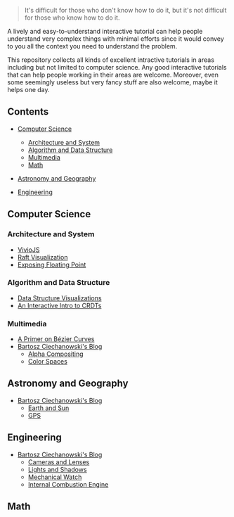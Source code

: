 
>It's difficult for those who don't know how to do it, but it's not difficult for those who know how to do it.

A lively and easy-to-understand interactive tutorial can help people understand very complex things with minimal efforts since it would convey to you all the context you need to understand the problem.

This repository collects all kinds of excellent intractive tutorials in areas including but not limited to computer science. Any good interactive tutorials that can help people working in their areas are welcome. Moreover, even some seemingly useless but very fancy stuff are also welcome, maybe it helps one day.


## Contents

- [Computer Science](#computer-science)
  - [Architecture and System](#architecture-and-system)
  - [Algorithm and Data Structure](#algorithm-and-data-structure)
  - [Multimedia](#multimedia)
  - [Math](#math)

- [Astronomy and Geography](#astronomy-and-geography)

- [Engineering](#engineering)

## Computer Science

### Architecture and System

- [VivioJS](https://www.scss.tcd.ie/Jeremy.Jones/VivioJS/)
- [Raft Visualization](https://thesecretlivesofdata.com/raft/)
- [Exposing Floating Point](https://ciechanow.ski/exposing-floating-point/)

### Algorithm and Data Structure

- [Data Structure Visualizations](https://www.cs.usfca.edu/~galles/visualization/Algorithms.html)
- [An Interactive Intro to CRDTs](https://jakelazaroff.com/words/an-interactive-intro-to-crdts/)

### Multimedia

- [A Primer on Bézier Curves](https://pomax.github.io/bezierinfo/)
- [Bartosz Ciechanowski's Blog](https://ciechanow.ski/alpha-compositing/)
  - [Alpha Compositing](https://ciechanow.ski/alpha-compositing/)
  - [Color Spaces](https://ciechanow.ski/color-spaces/)

## Astronomy and Geography

- [Bartosz Ciechanowski's Blog](https://ciechanow.ski/alpha-compositing/)
  - [Earth and Sun](https://ciechanow.ski/earth-and-sun/)
  - [GPS](https://ciechanow.ski/gps/)

## Engineering

- [Bartosz Ciechanowski's Blog](https://ciechanow.ski/alpha-compositing/)
  - [Cameras and Lenses](https://ciechanow.ski/cameras-and-lenses/)
  - [Lights and Shadows](https://ciechanow.ski/lights-and-shadows/)
  - [Mechanical Watch](https://ciechanow.ski/mechanical-watch/)
  - [Internal Combustion Engine](https://ciechanow.ski/internal-combustion-engine/)

## Math